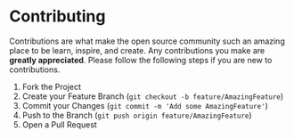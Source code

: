 # Contributing

Contributions are what make the open source community such an amazing place to be learn, inspire, and create. Any contributions you make are **greatly appreciated**. Please follow the following steps if you are new to contributions.

1. Fork the Project
2. Create your Feature Branch (`git checkout -b feature/AmazingFeature`)
3. Commit your Changes (`git commit -m 'Add some AmazingFeature'`)
4. Push to the Branch (`git push origin feature/AmazingFeature`)
5. Open a Pull Request